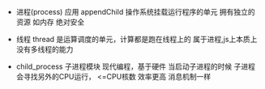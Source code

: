 - 进程(process)
  应用 appendChild
  操作系统挂载运行程序的单元
  拥有独立的资源 如内存 绝对安全
- 线程 thread 是运算调度的单元，计算都是跑在线程上的
  属于进程,js上本质上没有多线程的能力

- child_process 子进程模块
  现代编程，基于硬件
  当启动子进程的时候 子进程会寻找另外的CPU运行，
  <=CPU核数
  效率更高 消息机制一样 
